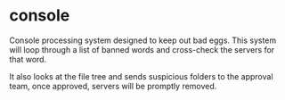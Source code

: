 # console

Console processing system designed to keep out bad eggs. This system will loop through a list of banned words and cross-check the servers for that word.

It also looks at the file tree and sends suspicious folders to the approval team, once approved, servers will be promptly removed.

